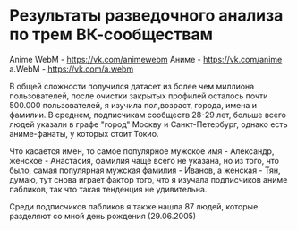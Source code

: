 # Результаты разведочного анализа по трем ВК-сообществам 
Anime WebM - https://vk.com/animewebm
Аниме - https://vk.com/anime  
a.WebM - https://vk.com/a.webm 

В  общей сложности получился датасет из более чем миллиона пользователей, после очистки закрытых профилей осталось почти 500.000 пользователей, я изучила пол,возраст, города, имена и фамилии. В среднем, подписчикам сообществ 28-29 лет, больше всего людей указали в графе "город" Москву и Санкт-Петербург, однако есть аниме-фанаты, у которых стоит Токио.

Что касается имен, то самое популярное мужское имя - Александр, женское - Анастасия, фамилия чаще всего не указана, но из того, что было, самая популярная мужская фамилия - Иванов, а женская - Тян, думаю, тут снова играет фактор того, что я изучала подписчиков аниме пабликов, так что такая тенденция  не удивительна.

Среди подписчиков пабликов я также нашла 87  людей, которые разделяют со мной день рождения (29.06.2005)